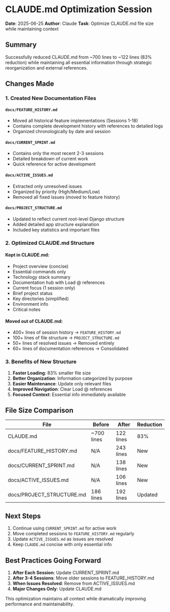 # CLAUDE.md Optimization Session

**Date**: 2025-06-25
**Author**: Claude
**Task**: Optimize CLAUDE.md file size while maintaining context

## Summary

Successfully reduced CLAUDE.md from ~700 lines to ~122 lines (83% reduction) while maintaining all essential information through strategic reorganization and external references.

## Changes Made

### 1. Created New Documentation Files

#### `docs/FEATURE_HISTORY.md`
- Moved all historical feature implementations (Sessions 1-18)
- Contains complete development history with references to detailed logs
- Organized chronologically by date and session

#### `docs/CURRENT_SPRINT.md`
- Contains only the most recent 2-3 sessions
- Detailed breakdown of current work
- Quick reference for active development

#### `docs/ACTIVE_ISSUES.md`
- Extracted only unresolved issues
- Organized by priority (High/Medium/Low)
- Removed all fixed issues (moved to feature history)

#### `docs/PROJECT_STRUCTURE.md`
- Updated to reflect current root-level Django structure
- Added detailed app structure explanation
- Included key statistics and important files

### 2. Optimized CLAUDE.md Structure

#### Kept in CLAUDE.md:
- Project overview (concise)
- Essential commands only
- Technology stack summary
- Documentation hub with Load @ references
- Current focus (1 session only)
- Brief project status
- Key directories (simplified)
- Environment info
- Critical notes

#### Moved out of CLAUDE.md:
- 400+ lines of session history → `FEATURE_HISTORY.md`
- 100+ lines of file structure → `PROJECT_STRUCTURE.md`
- 50+ lines of resolved issues → Removed entirely
- 60+ lines of documentation references → Consolidated

### 3. Benefits of New Structure

1. **Faster Loading**: 83% smaller file size
2. **Better Organization**: Information categorized by purpose
3. **Easier Maintenance**: Update only relevant files
4. **Improved Navigation**: Clear Load @ references
5. **Focused Context**: Essential info immediately available

## File Size Comparison

| File | Before | After | Reduction |
|------|--------|-------|-----------|
| CLAUDE.md | ~700 lines | 122 lines | 83% |
| docs/FEATURE_HISTORY.md | N/A | 243 lines | New |
| docs/CURRENT_SPRINT.md | N/A | 138 lines | New |
| docs/ACTIVE_ISSUES.md | N/A | 106 lines | New |
| docs/PROJECT_STRUCTURE.md | 186 lines | 192 lines | Updated |

## Next Steps

1. Continue using `CURRENT_SPRINT.md` for active work
2. Move completed sessions to `FEATURE_HISTORY.md` regularly
3. Update `ACTIVE_ISSUES.md` as issues are resolved
4. Keep `CLAUDE.md` concise with only essential info

## Best Practices Going Forward

1. **After Each Session**: Update CURRENT_SPRINT.md
2. **After 3-4 Sessions**: Move older sessions to FEATURE_HISTORY.md
3. **When Issues Resolved**: Remove from ACTIVE_ISSUES.md
4. **Major Changes Only**: Update CLAUDE.md

This optimization maintains all context while dramatically improving performance and maintainability.